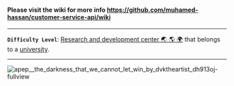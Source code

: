 #### Please visit the wiki for more info https://github.com/muhamed-hassan/customer-service-api/wiki

***

**`Difficulty Level`**: [Research and development center 🌏 🌎 🌍](https://en.wikipedia.org/wiki/Research_and_development) that belongs to a [university](https://en.wikipedia.org/wiki/University).

***

![apep__the_darkness_that_we_cannot_let_win_by_dvktheartist_dh913oj-fullview](https://github.com/user-attachments/assets/fb923c8d-730b-4519-82ac-4a8dcd4ed0bf)
